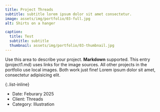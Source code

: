 ```yaml
---
title: Project Threads
subtitle: subtitle lorem ipsum dolor sit amet consectetur.
image: assets/img/portfolio/03-full.jpg
alt: Shirts on a hanger

caption:
  title: Test
  subtitle: subtitle
  thumbnail: assets/img/portfolio/03-thumbnail.jpg
---
```

Use this area to describe your project. **Markdown** supported. This entry (project1.md) uses links for the image sources. All other projects in the portfolio use local images. Both work just fine! Lorem ipsum dolor sit amet, consectetur adipisicing elit. 

{:.list-inline}
- Date: Feburary 2025  
- Client: Threads
- Category: Illustration
